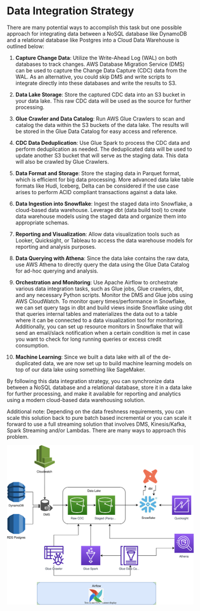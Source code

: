 # Data Integration Strategy

There are many potential ways to accomplish this task but one possible approach for integrating data between a NoSQL database like DynamoDB and a relational database like Postgres into a Cloud Data Warehouse is outlined below:

1. **Capture Change Data**: Utilize the Write-Ahead Log (WAL) on both databases to track changes. AWS Database Migration Service (DMS) can be used to capture the Change Data Capture (CDC) data from the WAL. As an alternative, you could skip DMS and write scripts to integrate directly into these databases and write the results to S3.

2. **Data Lake Storage**: Store the captured CDC data into an S3 bucket in your data lake. This raw CDC data will be used as the source for further processing.

3. **Glue Crawler and Data Catalog**: Run AWS Glue Crawlers to scan and catalog the data within the S3 buckets of the data lake. The results will be stored in the Glue Data Catalog for easy access and reference.

4. **CDC Data Deduplication**: Use Glue Spark to process the CDC data and perform deduplication as needed. The deduplicated data will be used to update another S3 bucket that will serve as the staging data. This data will also be crawled by Glue Crawlers.

5. **Data Format and Storage**: Store the staging data in Parquet format, which is efficient for big data processing. More advanced data lake table formats like Hudi, Iceberg, Delta can be considered if the use case arises to perform ACID compliant transactions against a data lake.

6. **Data Ingestion into Snowflake**: Ingest the staged data into Snowflake, a cloud-based data warehouse. Leverage dbt (data build tool) to create data warehouse models using the staged data and organize them into appropriate schemas.

7. **Reporting and Visualization**: Allow data visualization tools such as Looker, Quicksight, or Tableau to access the data warehouse models for reporting and analysis purposes.

8. **Data Querying with Athena**: Since the data lake contains the raw data, use AWS Athena to directly query the data using the Glue Data Catalog for ad-hoc querying and analysis.

9. **Orchestration and Monitoring**: Use Apache Airflow to orchestrate various data integration tasks, such as Glue jobs, Glue crawlers, dbt, and any necessary Python scripts. Monitor the DMS and Glue jobs using AWS CloudWatch. To monitor query times/performance in Snowflake, we can set query tags in dbt and build views inside Snowflake using dbt that queries internal tables and materializes the data out to a table where it can be connected to a data visualization tool for monitoring. Additionally, you can set up resource monitors in Snowflake that will send an email/slack notification when a certain condition is met in case you want to check for long running queries or excess credit consumption.

10. **Machine Learning**: Since we built a data lake with all of the de-duplicated data, we are now set up to build machine learning models on top of our data lake using something like SageMaker.


By following this data integration strategy, you can synchronize data between a NoSQL database and a relational database, store it in a data lake for further processing, and make it available for reporting and analytics using a modern cloud-based data warehousing solution.

Additional note: Depending on the data freshness requirements, you can scale this solution back to pure batch based incremental or you can scale it forward to use a full streaming solution that involves DMS, Kinesis/Kafka, Spark Streaming and/or Lambdas. There are many ways to approach this problem.

![](../assets/data_integration.svg)